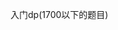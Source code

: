 入门dp(1700以下的题目)

[1]: https://leetcode.cn/discuss/post/3581838/fen-xiang-gun-ti-dan-dong-tai-gui-hua-ru-007o/	"动态规划题单"

